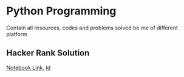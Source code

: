 # Python Programming
Contain all resources, codes and problems solved be me of different platform


## Hacker Rank Solution
[Notebook Link.](https://drive.google.com/file/d/1F5lQiU5ruqgkJWTftnMlPQmhEyETKssf/view?usp=sharing)
[Id](https://www.hackerrank.com/vg11072001)
